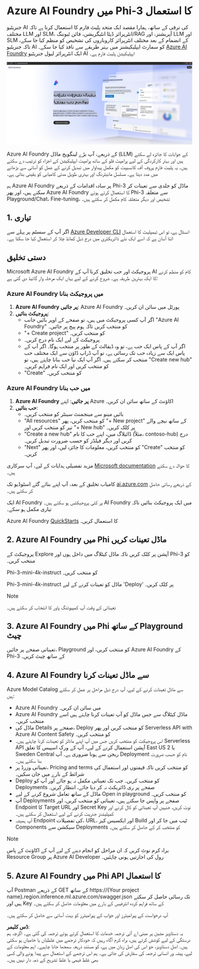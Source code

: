 # **Azure AI Foundry میں Phi-3 کا استعمال**

جنریٹیو AI کی ترقی کے ساتھ، ہمارا مقصد ایک متحد پلیٹ فارم کا استعمال کرنا ہے تاکہ مختلف LLM اور SLM، انٹرپرائز ڈیٹا انٹیگریشن، فائن ٹیوننگ/RAG آپریشنز، اور LLM اور SLM کے انضمام کے بعد مختلف انٹرپرائز کاروباروں کی تشخیص کو منظم کیا جا سکے، تاکہ جنریٹیو AI کو سمارٹ ایپلیکیشنز میں بہتر طریقے سے نافذ کیا جا سکے۔ [Azure AI Foundry](https://ai.azure.com) ایک انٹرپرائز لیول جنریٹیو AI ایپلیکیشن پلیٹ فارم ہے۔

![aistudo](../../../../translated_images/aifoundry_home.ffa4fe13d11f26171097f8666a1db96ac0979ffa1adde80374c60d1136c7e1de.ur.png)

Azure AI Foundry کے ذریعے، آپ بڑے لینگویج ماڈل (LLM) کے جوابات کا جائزہ لے سکتے ہیں اور بہتر کارکردگی کے لیے پرامپٹ فلو کے ساتھ پرامپٹ ایپلیکیشن کے اجزاء کو ترتیب دے سکتے ہیں۔ یہ پلیٹ فارم پروف آف کانسیپٹ کو مکمل پیداوار میں تبدیل کرنے کے عمل کو آسانی سے بڑھانے میں مدد دیتا ہے۔ مسلسل مانیٹرنگ اور بہتری طویل مدتی کامیابی کو یقینی بناتی ہے۔

ہم Azure AI Foundry پر سادہ اقدامات کے ذریعے Phi-3 ماڈل کو جلدی سے تعینات کر سکتے ہیں، اور پھر Azure AI Foundry کا استعمال کرتے ہوئے Phi-3 سے متعلقہ Playground/Chat، Fine-tuning، تشخیص اور دیگر متعلقہ کام مکمل کر سکتے ہیں۔

## **1. تیاری**

اگر آپ کے سسٹم پر پہلے سے [Azure Developer CLI](https://learn.microsoft.com/azure/developer/azure-developer-cli/overview?WT.mc_id=aiml-138114-kinfeylo) انسٹال ہے، تو اس ٹیمپلیٹ کا استعمال اتنا آسان ہے کہ اسے ایک نئے ڈائریکٹری میں درج ذیل کمانڈ چلا کر استعمال کیا جا سکتا ہے۔

## دستی تخلیق

Microsoft Azure AI Foundry پروجیکٹ اور حب تخلیق کرنا آپ کے AI کام کو منظم کرنے کا ایک بہترین طریقہ ہے۔ شروع کرنے کے لیے یہاں ایک مرحلہ وار گائیڈ دی گئی ہے:

### Azure AI Foundry میں پروجیکٹ بنانا

1. **Azure AI Foundry پر جائیں**: Azure AI Foundry پورٹل میں سائن ان کریں۔
2. **پروجیکٹ بنائیں**:
   - اگر آپ کسی پروجیکٹ میں ہیں، تو صفحے کے اوپر بائیں جانب "Azure AI Foundry" کو منتخب کریں تاکہ ہوم پیج پر جائیں۔
   - "+ Create project" کو منتخب کریں۔
   - پروجیکٹ کے لیے ایک نام درج کریں۔
   - اگر آپ کے پاس ایک حب ہے، تو وہ ڈیفالٹ کے طور پر منتخب ہوگا۔ اگر آپ کے پاس ایک سے زیادہ حب تک رسائی ہے، تو آپ ڈراپ ڈاؤن سے ایک مختلف حب منتخب کر سکتے ہیں۔ اگر آپ ایک نیا حب بنانا چاہتے ہیں، تو "Create new hub" کو منتخب کریں اور ایک نام فراہم کریں۔
   - "Create" کو منتخب کریں۔

### Azure AI Foundry میں حب بنانا

1. **Azure AI Foundry پر جائیں**: اپنے Azure اکاؤنٹ کے ساتھ سائن ان کریں۔
2. **حب بنائیں**:
   - بائیں مینو سے مینجمنٹ سینٹر کو منتخب کریں۔
   - "All resources" کو منتخب کریں، پھر "+ New project" کے ساتھ نیچے والے تیر کو منتخب کریں اور "+ New hub" پر کلک کریں۔
   - "Create a new hub" ڈائیلاگ میں، اپنے حب کا نام (مثلاً، contoso-hub) درج کریں اور دیگر فیلڈز کو حسب ضرورت تبدیل کریں۔
   - "Next" کو منتخب کریں، معلومات کا جائزہ لیں، اور پھر "Create" کو منتخب کریں۔

مزید تفصیلی ہدایات کے لیے، آپ سرکاری [Microsoft documentation](https://learn.microsoft.com/azure/ai-studio/how-to/create-projects) کا حوالہ دے سکتے ہیں۔

کامیاب تخلیق کے بعد، آپ اپنے بنائے گئے اسٹوڈیو تک [ai.azure.com](https://ai.azure.com/) کے ذریعے رسائی حاصل کر سکتے ہیں۔

ایک AI Foundry پر کئی پروجیکٹس ہو سکتے ہیں۔ AI Foundry میں ایک پروجیکٹ بنائیں تاکہ تیاری مکمل ہو سکے۔

Azure AI Foundry [QuickStarts](https://learn.microsoft.com/azure/ai-studio/quickstarts/get-started-code) کا استعمال کریں۔

## **2. Azure AI Foundry میں Phi ماڈل تعینات کریں**

پروجیکٹ کے Explore آپشن پر کلک کریں تاکہ ماڈل کیٹلاگ میں داخل ہوں اور Phi-3 کو منتخب کریں۔

Phi-3-mini-4k-instruct کو منتخب کریں۔

Phi-3-mini-4k-instruct ماڈل کو تعینات کرنے کے لیے 'Deploy' پر کلک کریں۔

> [!NOTE]
>
> تعیناتی کے وقت آپ کمپیوٹنگ پاور کا انتخاب کر سکتے ہیں۔

## **3. Azure AI Foundry میں Phi کے ساتھ Playground چیٹ**

تعیناتی صفحے پر جائیں، Playground کو منتخب کریں، اور Azure AI Foundry کے Phi-3 کے ساتھ چیٹ کریں۔

## **4. Azure AI Foundry سے ماڈل تعینات کرنا**

Azure Model Catalog سے ماڈل تعینات کرنے کے لیے، آپ درج ذیل مراحل پر عمل کر سکتے ہیں:

- Azure AI Foundry میں سائن ان کریں۔
- Azure AI Foundry ماڈل کیٹلاگ سے جس ماڈل کو آپ تعینات کرنا چاہتے ہیں اسے منتخب کریں۔
- ماڈل کی Details صفحے پر، Deploy کو منتخب کریں اور پھر Serverless API with Azure AI Content Safety کو منتخب کریں۔
- اس پروجیکٹ کو منتخب کریں جس میں آپ اپنے ماڈلز کو تعینات کرنا چاہتے ہیں۔ Serverless API آپشن استعمال کرنے کے لیے، آپ کے ورک اسپیس کا تعلق East US 2 یا Sweden Central ریجن سے ہونا ضروری ہے۔ آپ Deployment نام کو حسب ضرورت بنا سکتے ہیں۔
- تعیناتی وزرڈ پر، Pricing and terms کو منتخب کریں تاکہ قیمتوں اور استعمال کی شرائط کے بارے میں جان سکیں۔
- Deploy کو منتخب کریں۔ جب تک تعیناتی مکمل نہ ہو جائے اور آپ کو Deployments صفحے پر ری ڈائریکٹ نہ کر دیا جائے، انتظار کریں۔
- ماڈل کے ساتھ تعامل شروع کرنے کے لیے Open in playground کو منتخب کریں۔
- آپ Deployments صفحے پر واپس جا سکتے ہیں، تعیناتی کو منتخب کریں، اور Endpoint کا Target URL اور Secret Key نوٹ کریں، جنہیں آپ تعیناتی کو کال کرنے اور کمپلیشنز جنریٹ کرنے کے لیے استعمال کر سکتے ہیں۔
- آپ ہمیشہ Endpoint کی تفصیلات، URL، اور ایکسیس کیز Build ٹیب میں جا کر اور Components سیکشن سے Deployments کو منتخب کر کے حاصل کر سکتے ہیں۔

> [!NOTE]
> براہ کرم نوٹ کریں کہ ان مراحل کو انجام دینے کے لیے آپ کے اکاؤنٹ کے پاس Resource Group پر Azure AI Developer رول کی اجازتیں ہونی چاہئیں۔

## **5. Azure AI Foundry میں Phi API کا استعمال**

آپ Postman کے ذریعے GET کے ساتھ https://{Your project name}.region.inference.ml.azure.com/swagger.json تک رسائی حاصل کر سکتے ہیں اور Key کے ساتھ فراہم کردہ انٹرفیس کے بارے میں معلومات حاصل کر سکتے ہیں۔

آپ درخواست کے پیرامیٹرز اور جواب کے پیرامیٹرز کو بہت آسانی سے حاصل کر سکتے ہیں۔

**ڈس کلیمر**:  
یہ دستاویز مشین پر مبنی اے آئی ترجمہ خدمات کا استعمال کرتے ہوئے ترجمہ کی گئی ہے۔ اگرچہ ہم درستگی کے لیے کوشش کرتے ہیں، براہ کرم آگاہ رہیں کہ خودکار ترجمے میں غلطیاں یا خامیاں ہو سکتی ہیں۔ اصل دستاویز، جو اس کی اصل زبان میں ہے، کو مستند ذریعہ سمجھا جانا چاہیے۔ اہم معلومات کے لیے، پیشہ ور انسانی ترجمہ کی سفارش کی جاتی ہے۔ ہم اس ترجمے کے استعمال سے پیدا ہونے والی کسی بھی غلط فہمی یا غلط تشریح کے ذمہ دار نہیں ہیں۔